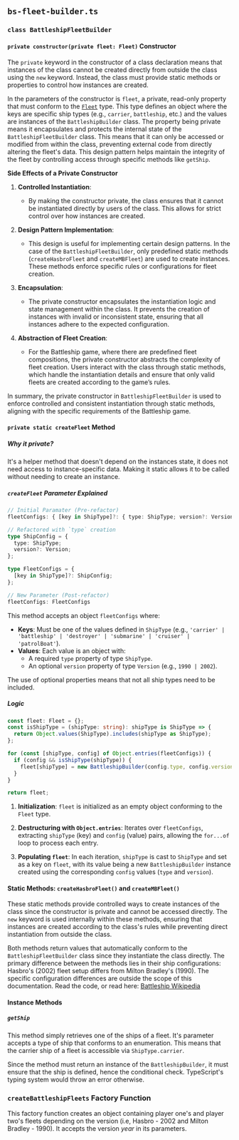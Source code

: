## `bs-fleet-builder.ts`

### `class BattleshipFleetBuilder`

#### `private constructor(private fleet: Fleet)` Constructor

The `private` keyword in the constructor of a class declaration means that instances of the class cannot be created directly from outside the class using the `new` keyword. Instead, the class must provide static methods or properties to control how instances are created.

In the parameters of the constructor is `fleet`, a private, read-only property that must conform to the [`Fleet`](../types/logic-types.md#fleet-type-with-side-notes) type. This type defines an object where the keys are specific ship types (e.g., `carrier`, `battleship`, etc.) and the values are instances of the `BattleshipBuilder` class. The property being private means it encapsulates and protects the internal state of the `BattleshipFleetBuilder` class. This means that it can only be accessed or modified from within the class, preventing external code from directly altering the fleet's data. This design pattern helps maintain the integrity of the fleet by controlling access through specific methods like `getShip`.

**Side Effects of a Private Constructor**

1. **Controlled Instantiation**:
   - By making the constructor private, the class ensures that it cannot be instantiated directly by users of the class. This allows for strict control over how instances are created.

2. **Design Pattern Implementation**:
   - This design is useful for implementing certain design patterns. In the case of the `BattleshipFleetBuilder`, only predefined static methods (`createHasbroFleet` and `createMBFleet`) are used to create instances. These methods enforce specific rules or configurations for fleet creation.

3. **Encapsulation**:
   - The private constructor encapsulates the instantiation logic and state management within the class. It prevents the creation of instances with invalid or inconsistent state, ensuring that all instances adhere to the expected configuration.

4. **Abstraction of Fleet Creation**:
   - For the Battleship game, where there are predefined fleet compositions, the private constructor abstracts the complexity of fleet creation. Users interact with the class through static methods, which handle the instantiation details and ensure that only valid fleets are created according to the game’s rules.

In summary, the private constructor in `BattleshipFleetBuilder` is used to enforce controlled and consistent instantiation through static methods, aligning with the specific requirements of the Battleship game.

#### `private static createFleet` Method

##### Why it private?

It's a helper method that doesn't depend on the instances state, it does not need access to instance-specific data. Making it static allows it to be called without needing to create an instance. 

##### `createFleet` Parameter Explained

``` typescript
// Initial Paramater (Pre-refactor)
fleetConfigs: { [key in ShipType]?: { type: ShipType; version?: Version } }

// Refactored with `type` creation
type ShipConfig = {
  type: ShipType;
  version?: Version;
};

type FleetConfigs = {
  [key in ShipType]?: ShipConfig;
};

// New Parameter (Post-refactor)
fleetConfigs: FleetConfigs
```

This method accepts an object `fleetConfigs` where:

- **Keys**: Must be one of the values defined in `ShipType` (e.g., `'carrier' | 'battleship' | 'destroyer' | 'submarine' | 'cruiser' | 'patrolBoat'`).
- **Values**: Each value is an object with:
  - A required `type` property of type `ShipType`.
  - An optional `version` property of type `Version` (e.g., `1990 | 2002`).

The use of optional properties means that not all ship types need to be included.

##### Logic

``` typescript
const fleet: Fleet = {};
const isShipType = (shipType: string): shipType is ShipType => {
  return Object.values(ShipType).includes(shipType as ShipType);
};

for (const [shipType, config] of Object.entries(fleetConfigs)) {
  if (config && isShipType(shipType)) {
    fleet[shipType] = new BattleshipBuilder(config.type, config.version);
  }
}

return fleet;
```

1. **Initialization**: `fleet` is initialized as an empty object conforming to the `Fleet` type.

2. **Destructuring with `Object.entries`**: Iterates over `fleetConfigs`, extracting `shipType` (key) and `config` (value) pairs, allowing the `for...of` loop to process each entry.

3. **Populating `fleet`**: In each iteration, `shipType` is cast to `ShipType` and set as a key on `fleet`, with its value being a new `BattleshipBuilder` instance created using the corresponding `config` values (`type` and `version`).

#### Static Methods: `createHasbroFleet()` and `createMBFleet()`

These static methods provide controlled ways to create instances of the class since the constructor is private and cannot be accessed directly. The `new` keyword is used internally within these methods, ensuring that instances are created according to the class's rules while preventing direct instantiation from outside the class.

Both methods return values that automatically conform to the `BattleshipFleetBuilder` class since they instantiate the class directly. The primary difference between the methods lies in their ship configurations: Hasbro's (2002) fleet setup differs from Milton Bradley's (1990). The specific configuration differences are outside the scope of this documentation. Read the code, or read here: [Battleship Wikipedia](https://en.wikipedia.org/wiki/Battleship_(game))

#### Instance Methods

##### `getShip`

This method simply retrieves one of the ships of a fleet. It's parameter accepts a type of ship that conforms to an enumeration. This means that the carrier ship of a fleet is accessible via `ShipType.carrier`. 

Since the method must return an instance of the `BattleshipBuilder`, it must ensure that the ship is defined, hence the conditional check. TypeScript's typing system would throw an error otherwise.

### `createBattleshipFleets` Factory Function

This factory function creates an object containing player one's and player two's fleets depending on the version (i.e, Hasbro - 2002 and Milton Bradley - 1990). It accepts the version _year_ in its parameters.
